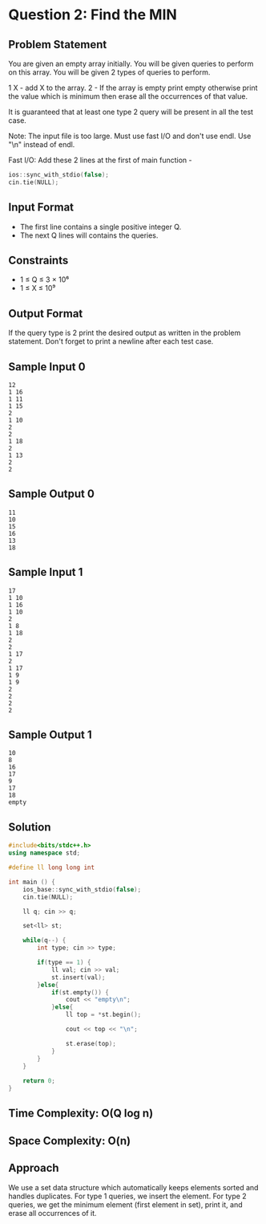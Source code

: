 # Question 2: Find the MIN

## Problem Statement
You are given an empty array initially. You will be given queries to perform on this array. You will be given 2 types of queries to perform.

1 X - add X to the array.
2 - If the array is empty print empty otherwise print the value which is minimum then erase all the occurrences of that value.

It is guaranteed that at least one type 2 query will be present in all the test case.

Note: The input file is too large. Must use fast I/O and don't use endl. Use "\n" instead of endl.

Fast I/O: Add these 2 lines at the first of main function -
```cpp
ios::sync_with_stdio(false);
cin.tie(NULL);
```

## Input Format
- The first line contains a single positive integer Q.
- The next Q lines will contains the queries.

## Constraints
- 1 ≤ Q ≤ 3 × 10⁶
- 1 ≤ X ≤ 10⁹

## Output Format
If the query type is 2 print the desired output as written in the problem statement. Don't forget to print a newline after each test case.

## Sample Input 0
```
12
1 16
1 11
1 15
2
1 10
2
2
1 18
2
1 13
2
2
```

## Sample Output 0
```
11
10
15
16
13
18
```

## Sample Input 1
```
17
1 10
1 16
1 10
2
1 8
1 18
2
2
1 17
2
1 17
1 9
1 9
2
2
2
2
```

## Sample Output 1
```
10
8
16
17
9
17
18
empty
```

## Solution

```cpp
#include<bits/stdc++.h>
using namespace std;

#define ll long long int

int main () {
    ios_base::sync_with_stdio(false);
    cin.tie(NULL);

    ll q; cin >> q;

    set<ll> st;

    while(q--) {
        int type; cin >> type;

        if(type == 1) {
            ll val; cin >> val;
            st.insert(val);
        }else{
            if(st.empty()) {
                cout << "empty\n";
            }else{
                ll top = *st.begin();

                cout << top << "\n";

                st.erase(top);
            }
        }
    }
    
    return 0;
}
```

## Time Complexity: O(Q log n)
## Space Complexity: O(n)

## Approach
We use a set data structure which automatically keeps elements sorted and handles duplicates. For type 1 queries, we insert the element. For type 2 queries, we get the minimum element (first element in set), print it, and erase all occurrences of it.
